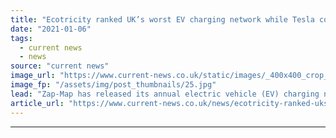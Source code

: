 ```yaml
---
title: "Ecotricity ranked UK’s worst EV charging network while Tesla comes out on top"
date: "2021-01-06"
tags: 
  - current news
  - news
source: "current news"
image_url: "https://www.current-news.co.uk/static/images/_400x400_crop_center-center/Ecotricity-Nissan-charging.jpg"
image_fp: "/assets/img/post_thumbnails/25.jpg"
lead: "​Zap-Map has released its annual electric vehicle (EV) charging network satisfaction ranking, with Tesla holding onto the top spot."
article_url: "https://www.current-news.co.uk/news/ecotricity-ranked-uks-worst-ev-charging-network-as-tesla-comes-out-on-top?utm_source=rss-feeds&utm_medium=rss&utm_campaign=rss"
---
```


---

